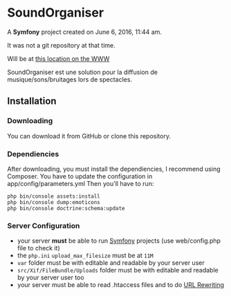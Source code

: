 SoundOrganiser
==============

A __Symfony__ project created on June 6, 2016, 11:44 am.

It was not a git repository at that time.

Will be at [this location on the WWW](http://nils.xif.fr/soundorganiser)

SoundOrganiser est une solution pour la diffusion de musique/sons/bruitages lors de spectacles.

## Installation

### Downloading

You can download it from GitHub or clone this repository.

### Dependiencies

After downloading, you must install the dependiencies, I recommend using Composer.
You have to update the configuration in app/config/parameters.yml
Then you'll have to run:
```
php bin/console assets:install
php bin/console dump:emoticons
php bin/console doctrine:schema:update
```

### Server Configuration

* your server **must** be able to run [Symfony](http://symfony.com) projects (use web/config.php file to check it)
* the `php.ini` `upload_max_filesize` must be at `11M`
* `var` folder must be with editable and readable by your server user
* `src/Xif/FileBundle/Uploads` folder must be with editable and readable by your server user too
* your server must be able to read .htaccess files and to do [URL Rewriting](http://httpd.apache.org/docs/2.0/misc/rewriteguide.html)
